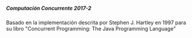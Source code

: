 ##### Computación Concurrente 2017-2

Basado en la implementación descrita por Stephen J. Hartley en 1997 para su libro "Concurrent Programming: The Java Programming Language"
